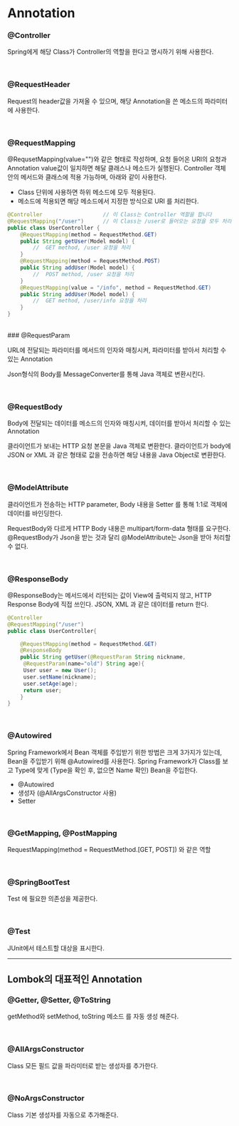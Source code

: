 # Annotation

### @Controller

Spring에게 해당 Class가 Controller의 역할을 한다고 명시하기 위해 사용한다.

<br>

### @RequestHeader

Request의 header값을 가져올 수 있으며, 해당 Annotation을 쓴 메소드의 파라미터에 사용한다.

<br>

### @RequestMapping

@RequsetMapping(value="")와 같은 형태로 작성하며, 요청 들어온 URI의 요청과 Annotation value값이 일치하면 해달 클래스나 메소드가 실행된다. Controller 객체 안의 메서드와 클래스에 적용 가능하며, 아래와 같이 사용한다.

- Class 단위에 사용하면 하위 메소드에 모두 적용된다.
- 메소드에 적용되면 해당 메소드에서 지정한 방식으로 URI 를 처리한다.

```java
@Controller                   // 이 Class는 Controller 역할을 합니다  
@RequestMapping("/user")      // 이 Class는 /user로 들어오는 요청을 모두 처리합니다.  
public class UserController {  
    @RequestMapping(method = RequestMethod.GET)  
    public String getUser(Model model) {  
        //  GET method, /user 요청을 처리  
    }  
    @RequestMapping(method = RequestMethod.POST)  
    public String addUser(Model model) {  
        //  POST method, /user 요청을 처리  
    }  
    @RequestMapping(value = "/info", method = RequestMethod.GET)  
    public String addUser(Model model) {  
        //  GET method, /user/info 요청을 처리  
    }  
}
```

<br>
### @RequestParam

URL에 전달되는 파라미터를 메서드의 인자와 매칭시켜, 파라미터를 받아서 처리할 수 있는 Annotation

Json형식의 Body를 MessageConverter를 통해 Java 객체로 변환시킨다.

<br>

### @RequestBody

Body에 전달되는 데이터를 메소드의 인자와 매칭시켜, 데이터를 받아서 처리할 수 있는 Annotation

클라이언트가 보내는 HTTP 요청 본문을 Java 객체로 변환한다. 클라이언트가 body에 JSON or XML 과 같은 형태로 값을 전송하면 해당 내용을 Java Object로 변환한다.

<br>

### @ModelAttribute

클라이언트가 전송하는 HTTP parameter, Body 내용을 Setter 를 통해 1:1로 객체에 데이터를 바인딩한다.

RequestBody와 다르게 HTTP Body 내용은 multipart/form-data 형태를 요구한다.  @RequestBody가 Json을 받는 것과 달리 @ModelAttribute는 Json을 받아 처리할 수 없다.

<br>

### @ResponseBody

@ResponseBody는 메서드에서 리턴되는 값이 View에 출력되지 않고, HTTP Response Body에 직접 쓰인다. JSON, XML 과 같은 데이터를 return 한다.

```java
@Controller
@RequestMapping("/user")
public class UserController{

	@RequestMapping(method = RequestMethod.GET)
	@ResponseBody
	public String getUser(@RequestParam String nickname,
	 @RequestParam(name="old") String age){
	 User user = new User();
	 user.setName(nickname);
	 user.setAge(age);
	 return user;
	}
}
```

<br>

### @Autowired

Spring Framework에서 Bean 객체를 주입받기 위한 방법은 크게 3가지가 있는데, Bean을 주입받기 위해 @Autowired를 사용한다. Spring Framework가 Class를 보고 Type에 맞게 (Type을 확인 후, 없으면 Name 확인) Bean을 주입한다.

- @Autowired
- 생성자 (@AllArgsConstructor 사용)
- Setter

<br>

### @GetMapping, @PostMapping

RequestMapping(method = RequestMethod.[GET, POST]) 와 같은 역할

<br>

### @SpringBootTest

Test 에 필요한 의존성을 제공한다.

<br>

### @Test

JUnit에서 테스트할 대상을 표시한다.

---

## Lombok의 대표적인 Annotation


### @Getter, @Setter, @ToString

getMethod와 setMethod, toString 메소드 를 자동 생성 해준다.

<br>

### @AllArgsConstructor

Class 모든 필드 값을 파라미터로 받는 생성자를 추가한다.

<br>

### @NoArgsConstructor

Class 기본 생성자를 자동으로 추가해준다.



